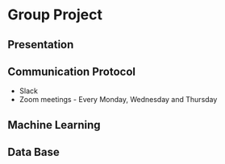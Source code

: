 # Group Project


## Presentation


## Communication Protocol


- Slack
- Zoom meetings - Every Monday, Wednesday and Thursday


## Machine Learning


## Data Base

